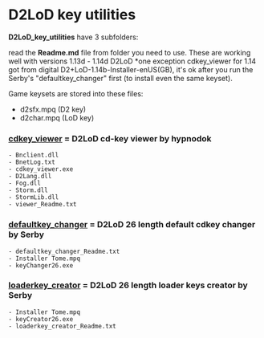 # D2LoD key utilities

**D2LoD_key_utilities** have 3 subfolders:

read the **Readme.md** file from folder you need to use.
These are working well with versions 1.13d - 1.14d D2LoD
*one exception cdkey_viewer for 1.14 got from digital D2+LoD-1.14b-Installer-enUS(GB), it's ok after you run the Serby's "defaultkey_changer" first (to install even the same keyset).

Game keysets are stored into these files:
- d2sfx.mpq (D2 key)
- d2char.mpq (LoD key)

### [cdkey_viewer](https://github.com/blizzhackers-d2/D2LoD-files/tree/master/D2LoD-key-utilities/cdkey-viewer) = D2LoD cd-key viewer by hypnodok
	- Bnclient.dll
	- BnetLog.txt
	- cdkey_viewer.exe
	- D2Lang.dll
	- Fog.dll
	- Storm.dll
	- StormLib.dll
	- viewer_Readme.txt

###  [defaultkey_changer](https://github.com/blizzhackers-d2/D2LoD-files/tree/master/D2LoD-key-utilities/defaultkey-changer) = D2LoD 26 length default cdkey changer by Serby
	- defaultkey_changer_Readme.txt
	- Installer Tome.mpq
	- keyChanger26.exe

### [loaderkey_creator](https://github.com/blizzhackers-d2/D2LoD-files/tree/master/D2LoD-key-utilities/loaderkey-creator) = D2LoD 26 length loader keys creator by Serby
	- Installer Tome.mpq
	- keyCreator26.exe
	- loaderkey_creator_Readme.txt